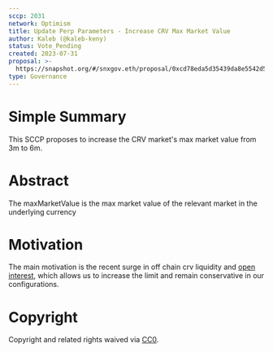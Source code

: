 ```yaml
---
sccp: 2031
network: Optimism
title: Update Perp Parameters - Increase CRV Max Market Value
author: Kaleb (@kaleb-keny)
status: Vote_Pending
created: 2023-07-31
proposal: >-
  https://snapshot.org/#/snxgov.eth/proposal/0xcd78eda5d35439da8e5542d5cd5df080b55bfdb3cdfa8fd98927ce98a760eed7
type: Governance
---
```


# Simple Summary

This SCCP proposes to increase the CRV market's max market value from 3m to 6m.

# Abstract

The maxMarketValue is the max market value of the relevant market in the underlying currency

# Motivation

The main motivation is the recent surge in off chain crv liquidity and [open interest](https://www.binance.com/en/futures/funding-history/perpetual/trading-data), which allows us to increase the limit and remain conservative in our configurations.

# Copyright

Copyright and related rights waived via [CC0](https://creativecommons.org/publicdomain/zero/1.0/).


